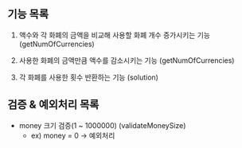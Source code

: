기능 목록
---
1. 액수와 각 화폐의 금액을 비교해 사용할 화폐 개수 증가시키는 기능 (getNumOfCurrencies)

2. 사용한 화폐의 금액만큼 액수를 감소시키는 기능 (getNumOfCurrencies)

3. 각 화폐를 사용한 횟수 반환하는 기능 (solution)

검증 & 예외처리 목록
---
* money 크기 검증(1 ~ 1000000) (validateMoneySize)
  * ex) money = 0 -> 예외처리
